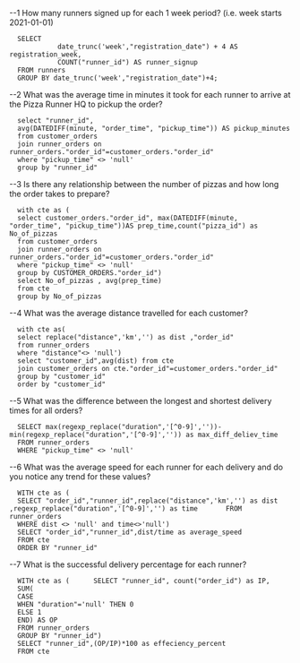 --1 How many runners signed up for each 1 week period? (i.e. week starts 2021-01-01)

      SELECT 
                date_trunc('week',"registration_date") + 4 AS registration_week,
                COUNT("runner_id") AS runner_signup
      FROM runners
      GROUP BY date_trunc('week',"registration_date")+4;

--2 What was the average time in minutes it took for each runner to arrive at the Pizza Runner HQ to pickup the order?

      select "runner_id",
      avg(DATEDIFF(minute, "order_time", "pickup_time")) AS pickup_minutes
      from customer_orders
      join runner_orders on runner_orders."order_id"=customer_orders."order_id" 
      where "pickup_time" <> 'null'
      group by "runner_id"

--3 Is there any relationship between the number of pizzas and how long the order takes to prepare?

      with cte as (
      select customer_orders."order_id", max(DATEDIFF(minute, "order_time", "pickup_time"))AS prep_time,count("pizza_id") as No_of_pizzas
      from customer_orders
      join runner_orders on runner_orders."order_id"=customer_orders."order_id" 
      where "pickup_time" <> 'null'
      group by CUSTOMER_ORDERS."order_id")
      select No_of_pizzas , avg(prep_time) 
      from cte
      group by No_of_pizzas

--4 What was the average distance travelled for each customer?
      
      with cte as(
      select replace("distance",'km','') as dist ,"order_id"
      from runner_orders
      where "distance"<> 'null')
      select "customer_id",avg(dist) from cte
      join customer_orders on cte."order_id"=customer_orders."order_id"
      group by "customer_id"
      order by "customer_id"

--5 What was the difference between the longest and shortest delivery times for all orders?

      SELECT max(regexp_replace("duration",'[^0-9]',''))-min(regexp_replace("duration",'[^0-9]','')) as max_diff_deliev_time
      FROM runner_orders
      WHERE "pickup_time" <> 'null'

--6 What was the average speed for each runner for each delivery and do you notice any trend for these values?

      WITH cte as (
      SELECT "order_id","runner_id",replace("distance",'km','') as dist ,regexp_replace("duration",'[^0-9]','') as time       FROM runner_orders
      WHERE dist <> 'null' and time<>'null')
      SELECT "order_id","runner_id",dist/time as average_speed
      FROM cte
      ORDER BY "runner_id"

--7 What is the successful delivery percentage for each runner?

      WITH cte as (      SELECT "runner_id", count("order_id") as IP,
      SUM(
      CASE
      WHEN "duration"='null' THEN 0 
      ELSE 1
      END) AS OP
      FROM runner_orders
      GROUP BY "runner_id")
      SELECT "runner_id",(OP/IP)*100 as effeciency_percent       
      FROM cte



      
      
